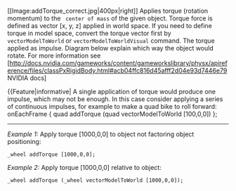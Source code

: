 [[Image:addTorque_correct.jpg|400px|right]]
Applies torque (rotation momentum) to the ` center of mass` of the given object. Torque force is defined as vector [x, y, z] applied in world space. If you need to define torque in model space, convert the torque vector first by `vectorModelToWorld` or `vectorModelToWorldVisual` command. The torque applied as impulse. Diagram below explain which way the object would rotate.  For more information see [http://docs.nvidia.com/gameworks/content/gameworkslibrary/physx/apireference/files/classPxRigidBody.html#acb04ffc816d45afff2d04e93d7446e79 NVIDIA docs] <br>

{{Feature|informative|
A single application of torque would produce one impulse, which may not be enough. In this case consider applying a series of continuous impulses, for example to make a quad bike to roll forward:
<sqf>onEachFrame { quad addTorque (quad vectorModelToWorld [100,0,0]) };</sqf>


---
*Example 1:*
Apply torque [1000,0,0] to object not factoring object positioning:

```sqf
_wheel addTorque [1000,0,0];
```

*Example 2:*
Apply torque [1000,0,0] relative to object:

```sqf
_wheel addTorque (_wheel vectorModelToWorld [1000,0,0]);
```